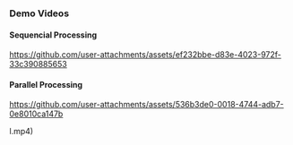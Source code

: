 ### Demo Videos

#### Sequencial Processing 


https://github.com/user-attachments/assets/ef232bbe-d83e-4023-972f-33c390885653




#### Parallel Processing 

https://github.com/user-attachments/assets/536b3de0-0018-4744-adb7-0e8010ca147b

l.mp4)




